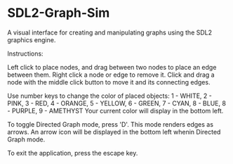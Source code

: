 # SDL2-Graph-Sim
A visual interface for creating and manipulating graphs using the SDL2 graphics engine.

Instructions:

Left click to place nodes, and drag between two nodes to place an edge between them.
Right click a node or edge to remove it.
Click and drag a node with the middle click button to move it and its connecting edges.

Use number keys to change the color of placed objects:
	1 - WHITE, 2 - PINK, 3 - RED,  4 - ORANGE, 5 - YELLOW, 
	6 - GREEN, 7 - CYAN, 8 - BLUE, 8 - PURPLE, 9 - AMETHYST
Your current color will display in the bottom left.

To toggle Directed Graph mode, press 'D'. This mode renders edges as arrows.
An arrow icon will be displayed in the bottom left whenin Directed Graph mode.

To exit the application, press the escape key.
